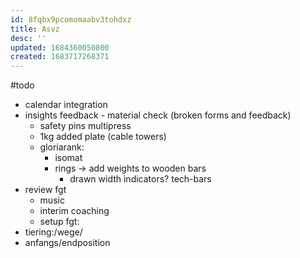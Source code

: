 ```yaml
---
id: 8fqbx9pcomomaabv3tohdxz
title: Asvz
desc: ''
updated: 1684360050800
created: 1683717268371
---
```


#todo
- calendar integration
- insights feedback - material check (broken forms and feedback)
  - safety pins multipress
  - 1kg added plate (cable towers)
  - gloriarank:
    + isomat
    + rings -> add weights to wooden bars
      - drawn width indicators? tech-bars
- review fgt
  + music
  + interim coaching
  + setup
fgt:
 - tiering:/wege/
 - anfangs/endposition